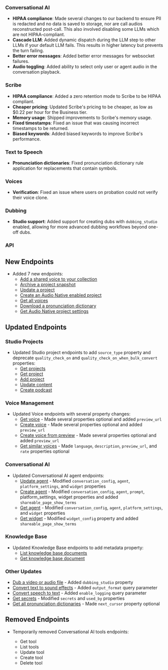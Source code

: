 ### Conversational AI

- **HIPAA compliance**: Made several changes to our backend to ensure PII is redacted and no data is saved to storage, nor are call audios reconstructed post-call. This also involved disabling some LLMs which are not HIPAA-compliant.
- **Cascade LLM**: Added dynamic dispatch during the LLM step to other LLMs if your default LLM fails. This results in higher latency but prevents the turn failing.
- **Better error messages**: Added better error messages for websocket failures.
- **Audio toggling**: Added ability to select only user or agent audio in the conversation playback.

### Scribe

- **HIPAA compliance**: Added a zero retention mode to Scribe to be HIPAA compliant.
- **Cheaper pricing**: Updated Scribe's pricing to be cheaper, as low as $0.22 per hour for the Business tier.
- **Memory usage**: Shipped improvements to Scribe's memory usage.
- **Fixed timestamps**: Fixed an issue that was causing incorrect timestamps to be returned.
- **Biased keywords**: Added biased keywords to improve Scribe's performance.

### Text to Speech

- **Pronunciation dictionaries**: Fixed pronunciation dictionary rule application for replacements that contain symbols.

### Voices

- **Verification**: Fixed an issue where users on probation could not verify their voice clone.

### Dubbing

- **Studio support**: Added support for creating dubs with `dubbing_studio` enabled, allowing for more advanced dubbing workflows beyond one-off dubs.

### API

<Accordion title="View API changes">

## New Endpoints

- Added 7 new endpoints:
  - [Add a shared voice to your collection](/docs/api-reference/voice-library/add-sharing-voice)
  - [Archive a project snapshot](/docs/api-reference/studio/archive-snapshot)
  - [Update a project](/docs/api-reference/studio/edit-project)
  - [Create an Audio Native enabled project](/docs/api-reference/audio-native/create)
  - [Get all voices](/docs/api-reference/voices/get-all)
  - [Download a pronunciation dictionary](/docs/api-reference/pronunciation-dictionary/download)
  - [Get Audio Native project settings](/docs/api-reference/audio-native/get-settings)

## Updated Endpoints

### Studio Projects

- Updated Studio project endpoints to add `source_type` property and deprecate `quality_check_on` and `quality_check_on_when_bulk_convert` properties:
  - [Get projects](/docs/api-reference/studio/get-projects)
  - [Get project](/docs/api-reference/studio/get-project)
  - [Add project](/docs/api-reference/studio/add-project)
  - [Update content](/docs/api-reference/studio/update-content)
  - [Create podcast](/docs/api-reference/studio/create-podcast)

### Voice Management

- Updated Voice endpoints with several property changes:
  - [Get voice](/docs/api-reference/voices/get) - Made several properties optional and added `preview_url`
  - [Create voice](/docs/api-reference/voices/add) - Made several properties optional and added `preview_url`
  - [Create voice from preview](/docs/api-reference/text-to-voice/create-voice-from-preview) - Made several properties optional and added `preview_url`
  - [Get similar voices](/docs/api-reference/voices/get-similar) - Made `language`, `description`, `preview_url`, and `rate` properties optional

### Conversational AI

- Updated Conversational AI agent endpoints:
  - [Update agent](/docs/api-reference/agents/update-agent) - Modified `conversation_config`, `agent`, `platform_settings`, and `widget` properties
  - [Create agent](/docs/api-reference/agents/create-agent) - Modified `conversation_config`, `agent`, `prompt`, platform_settings, widget properties and added `shareable_page_show_terms`
  - [Get agent](/docs/api-reference/agents/get-agent) - Modified `conversation_config`, `agent`, `platform_settings`, and `widget` properties
  - [Get widget](/docs/api-reference/widget/get-widget) - Modified `widget_config` property and added `shareable_page_show_terms`

### Knowledge Base

- Updated Knowledge Base endpoints to add metadata property:
  - [List knowledge base documents](/docs/api-reference/knowledge-base/get-knowledge-base-document-by-id#response.body.metadata)
  - [Get knowledge base document](/docs/api-reference/knowledge-base/get-knowledge-base-document-by-id#response.body.metadata)

### Other Updates

- [Dub a video or audio file](/docs/api-reference/dubbing/dub-a-video-or-an-audio-file) - Added `dubbing_studio` property
- [Convert text to sound effects](/docs/api-reference/text-to-sound-effects/convert) - Added `output_format` query parameter
- [Convert speech to text](/docs/api-reference/speech-to-text/convert) - Added `enable_logging` query parameter
- [Get secrets](/docs/api-reference/workspace/get-secrets) - Modified `secrets` and `used_by` properties
- [Get all pronunciation dictionaries](/docs/api-reference/pronunciation-dictionary/get-all) - Made `next_cursor` property optional

## Removed Endpoints

- Temporarily removed Conversational AI tools endpoints:

  - Get tool
  - List tools
  - Update tool
  - Create tool
  - Delete tool

</Accordion>

